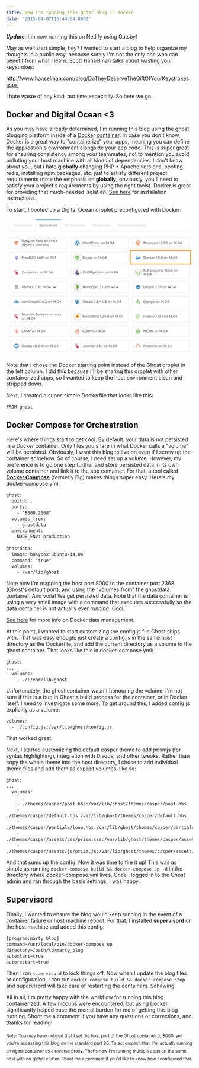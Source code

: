 ```yaml
---
title: How I'm running this ghost blog in docker
date: "2015-04-07T16:44:04.000Z"
---
```


**_Update_**: I'm now running this on Netlify using Gatsby!

May as well start simple, hey? I wanted to start a blog to help organize my thoughts in a public way, because surely I'm not the only one who can benefit from what I learn. Scott Hanselman talks about wasting your keystrokes:

http://www.hanselman.com/blog/DoTheyDeserveTheGiftOfYourKeystrokes.aspx

I hate waste of any kind, but time especially. So here we go.

## Docker and Digital Ocean <3

As you may have already determined, I'm running this blog using the ghost blogging platform inside of a [Docker container](https://docs.docker.com/engine/examples/). In case you don't know, Docker is a great way to "containerize" your apps, meaning you can define the application's environment alongside your app code. This is super great for ensuring consistency among your teammates, not to mention you avoid polluting your host machine with all kinds of dependencies. I don't know about you, but I hate **globally** changing PHP + Apache versions, booting redis, installing npm packages, etc. just to satisfy different project requirements (note the emphasis on **globally**; obviously, you'll need to satisfy your project's requirements by using the right tools). Docker is great for providing that much-needed isolation. [See here](https://docs.docker.com/installation/) for installation instructions.

To start, I booted up a Digital Ocean droplet preconfigured with Docker:

![Choosing Digital Ocean Docker droploet](./digital-ocean-droplet-type-list.png)

Note that I chose the Docker starting point instead of the Ghost droplet in the left column. I did this because I'll be sharing this droplet with other containerized apps, so I wanted to keep the host environment clean and stripped down.

Next, I created a super-simple Dockerfile that looks like this:

```
FROM ghost
```

## Docker Compose for Orchestration

Here's where things start to get cool. By default, your data is not persisted in a Docker container. Only files you share in what Docker calls a "volume" will be persisted. Obviously, I want this blog to live on even if I screw up the container somehow. So of course, I need set up a volume. However, my preference is to go one step further and store persisted data in its own volume container and link it to the app container. For that, a tool called [**Docker Compose**](https://docs.docker.com/compose/) (formerly Fig) makes things super easy. Here's my docker-compose.yml:

```
ghost:
  build: .
  ports:
    - "8000:2368"
  volumes_from:
    - ghostdata
  environment:
    NODE_ENV: production

ghostdata:
  image: busybox:ubuntu-14.04
  command: "true"
  volumes:
    - /var/lib/ghost
```

Note how I'm mapping the host port 8000 to the container port 2368 (Ghost's default port), and using the "volumes from" the ghostdata container. And voila! We get persisted data. Note that the data container is using a very small image with a command that executes successfully so the data container is not actually ever _running_. Cool.

[See here](https://docs.docker.com/userguide/dockervolumes/) for more info on Docker data management.

At this point, I wanted to start customizing the config.js file Ghost ships with. That was easy enough; just create a config.js in the same host directory as the Dockerfile, and add the current directory as a volume to the ghost container. That looks like this in docker-compose.yml:

```
ghost:
...
  volumes:
    - ./:/var/lib/ghost
```

Unfortunately, the ghost container wasn't honouring the volume. I'm not sure if this is a bug in Ghost's build process for the container, or in Docker itself. I need to investigate some more. To get around this, I added config.js explicitly as a volume:

```
volumes:
  - ./config.js:/var/lib/ghost/config.js
```

That worked great.

Next, I started customizing the default casper theme to add prismjs (for syntax highlighting), integration with Disqus, and other tweaks. Rather than copy the whole theme into the host directory, I chose to add individual theme files and add them as explicit volumes, like so:

```
ghost:
...
  volumes:
    ...
    - ./themes/casper/post.hbs:/var/lib/ghost/themes/casper/post.hbs
    - ./themes/casper/default.hbs:/var/lib/ghost/themes/casper/default.hbs
    - ./themes/casper/partials/loop.hbs:/var/lib/ghost/themes/casper/partials/loop.hbs
    - ./themes/casper/assets/css/prism.css:/var/lib/ghost/themes/casper/assets/css/prism.css
    - ./themes/casper/assets/js/prism.js:/var/lib/ghost/themes/casper/assets/css/prism.js
```

And that sums up the config. Now it was time to fire it up! This was as simple as running `docker-compose build && docker-compose up -d` in the directory where docker-compose.yml lives. Once I logged in to the Ghost admin and ran through the basic settings, I was happy.

## Supervisord

Finally, I wanted to ensure the blog would keep running in the event of a container failure or host machine reboot. For that, I installed **supervisord** on the host machine and added this config:

```
[program:marty_blog]
command=/usr/local/bin/docker-compose up
directory=/path/to/marty_blog
autostart=true
autorestart=true
```

Then I ran `supervisord` to kick things off. Now when I update the blog files or configuration, I can run `docker-compose build && docker-compose stop` and supervisord will take care of restarting the containers. Schawing!

All in all, I'm pretty happy with the workflow for running this blog containerized. A few hiccups were encountered, but using Docker significantly helped ease the mental burden for me of getting this blog running. Shoot me a comment if you have any questions or corrections, and thanks for reading!

<sub>Note: You may have noticed that I set the host port of the Ghost container to 8000, yet you're accessing this blog on the standard port 80. To accomplish that, I'm actually running an nginx container as a reverse proxy. That's how I'm running multiple apps on the same host with no global clutter. Shoot me a comment if you'd like to know how I configured that.</sub>
